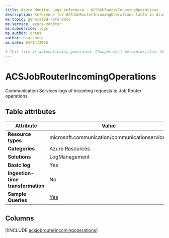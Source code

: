 ```yaml
---
title: Azure Monitor Logs reference - ACSJobRouterIncomingOperations
description: Reference for ACSJobRouterIncomingOperations table in Azure Monitor Logs.
ms.topic: generated-reference
ms.service: azure-monitor
ms.subservice: logs
ms.author: orens
author: osalzberg
ms.date: 04/14/2025

# This file is automatically generated. Changes will be overwritten. Do not change this file directly.
---
```


# ACSJobRouterIncomingOperations

Communication Services logs of incoming requests to Job Router operations.


## Table attributes

|Attribute|Value|
|---|---|
|**Resource types**|microsoft.communication/communicationservices|
|**Categories**|Azure Resources|
|**Solutions**| LogManagement|
|**Basic log**|Yes|
|**Ingestion-time transformation**|No|
|**Sample Queries**|[Yes](/azure/azure-monitor/reference/queries/acsjobrouterincomingoperations)|



## Columns
  
[!INCLUDE [acsjobrouterincomingoperations](~/reusable-content/ce-skilling/azure/includes/azure-monitor/reference/tables/acsjobrouterincomingoperations-include.md)]
